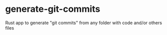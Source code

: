 # generate-git-commits
Rust app to generate "git commits" from any folder with code and/or others files
